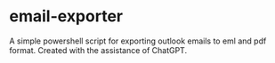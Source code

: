 # email-exporter
A simple powershell script for exporting outlook emails to eml and pdf format. Created with the assistance of ChatGPT.
